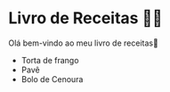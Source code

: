 # Livro de Receitas  :woman_cook:

Olá bem-vindo ao meu livro de receitas:wave:

- Torta de frango
- Pavê
- Bolo de Cenoura
